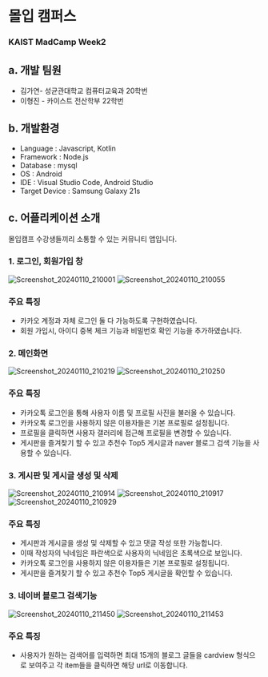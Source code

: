 # 몰입 캠퍼스

### KAIST MadCamp Week2

## a. 개발 팀원

- 김가연- 성균관대학교 컴퓨터교육과 20학번
- 이형진 - 카이스트 전산학부 22학번

## b. 개발환경

- Language : Javascript, Kotlin
- Framework : Node.js
- Database : mysql
- OS : Android
- IDE : Visual Studio Code, Android Studio
- Target Device : Samsung Galaxy 21s

## c. 어플리케이션 소개

몰입캠프 수강생들끼리 소통할 수 있는 커뮤니티 앱입니다.

### 1. 로그인, 회원가입 창

![Screenshot_20240110_210001](https://github.com/rangatarget/madcamp_2/assets/84284757/48eb8403-c331-4b89-8f15-b5fcc5a24026)
![Screenshot_20240110_210055](https://github.com/rangatarget/madcamp_2/assets/84284757/978b3544-625f-4393-8542-a471be835f0d)

### 주요 특징

- 카카오 계정과 자체 로그인 둘 다 가능하도록 구현하였습니다.
- 회원 가입시, 아이디 중복 체크 기능과 비밀번호 확인 기능을 추가하였습니다.

### 2. 메인화면
![Screenshot_20240110_210219](https://github.com/rangatarget/madcamp_2/assets/84284757/c40f75fb-57a3-456c-a49e-c328e9389fab)
![Screenshot_20240110_210250](https://github.com/rangatarget/madcamp_2/assets/84284757/766e3dcd-e092-4bda-83d1-d51828b2ff05)



### 주요 특징

- 카카오톡 로그인을 통해 사용자 이름 및 프로필 사진을 불러올 수 있습니다.
- 카카오톡 로그인을 사용하지 않은 이용자들은 기본 프로필로 설정됩니다.
- 프로필을 클릭하면 사용자 갤러리에 접근해 프로필을 변경할 수 있습니다.
- 게시판을 즐겨찾기 할 수 있고 추천수 Top5 게시글과 naver 블로그 검색 기능을 사용할 수 있습니다.

### 3. 게시판 및 게시글 생성 및 삭제

![Screenshot_20240110_210914](https://github.com/rangatarget/madcamp_2/assets/84284757/9c7d996e-63f2-4057-93a8-0c1a032c3c75)
![Screenshot_20240110_210917](https://github.com/rangatarget/madcamp_2/assets/84284757/e7ea3e1b-51dd-4ba1-afc5-61e5e0b34c23)
![Screenshot_20240110_210929](https://github.com/rangatarget/madcamp_2/assets/84284757/d6830110-269b-42a5-af71-77925126c62d)

### 주요 특징

- 게시판과 게시글을 생성 및 삭제할 수 있고 댓글 작성 또한 가능합니다.
- 이때 작성자의 닉네임은 파란색으로 사용자의 닉네임은 초록색으로 보입니다.
- 카카오톡 로그인을 사용하지 않은 이용자들은 기본 프로필로 설정됩니다.
- 게시판을 즐겨찾기 할 수 있고 추천수 Top5 게시글을 확인할 수 있습니다.

### 3. 네이버 블로그 검색기능
![Screenshot_20240110_211450](https://github.com/rangatarget/madcamp_2/assets/84284757/cdea5624-3029-44e6-9503-f71a4a97328d)
![Screenshot_20240110_211453](https://github.com/rangatarget/madcamp_2/assets/84284757/cd9e1bd1-ac99-42fe-b8ec-8e49be967162)

### 주요 특징

- 사용자가 원하는 검색어를 입력하면 최대 15개의 블로그 글들을 cardview 형식으로 보여주고 각 item들을 클릭하면 해당 url로 이동합니다.
